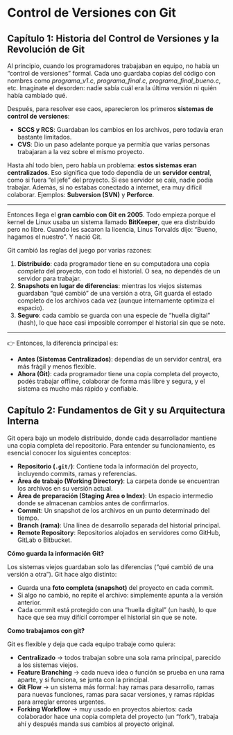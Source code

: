 # **Control de Versiones con Git**

## **Capítulo 1: Historia del Control de Versiones y la Revolución de Git**

Al principio, cuando los programadores trabajaban en equipo, no había un “control de versiones” formal. Cada uno guardaba copias del código con nombres como *programa\_v1.c*, *programa\_final.c*, *programa\_final\_bueno.c*, etc. Imaginate el desorden: nadie sabía cuál era la última versión ni quién había cambiado qué.

Después, para resolver ese caos, aparecieron los primeros **sistemas de control de versiones**:

* **SCCS y RCS**: Guardaban los cambios en los archivos, pero todavía eran bastante limitados.
* **CVS**: Dio un paso adelante porque ya permitía que varias personas trabajaran a la vez sobre el mismo proyecto.

Hasta ahí todo bien, pero había un problema: **estos sistemas eran centralizados**. Eso significa que todo dependía de un **servidor central**, como si fuera “el jefe” del proyecto. Si ese servidor se caía, nadie podía trabajar. Además, si no estabas conectado a internet, era muy difícil colaborar. Ejemplos: **Subversion (SVN)** y **Perforce**.

---

Entonces llega el **gran cambio con Git en 2005**. Todo empieza porque el kernel de Linux usaba un sistema llamado **BitKeeper**, que era distribuido pero no libre. Cuando les sacaron la licencia, Linus Torvalds dijo: “Bueno, hagamos el nuestro”. Y nació Git.

Git cambió las reglas del juego por varias razones:

1. **Distribuido**: cada programador tiene en su computadora una copia *completa* del proyecto, con todo el historial. O sea, no dependés de un servidor para trabajar.
2. **Snapshots en lugar de diferencias**: mientras los viejos sistemas guardaban “qué cambió” de una versión a otra, Git guarda el estado completo de los archivos cada vez (aunque internamente optimiza el espacio).
3. **Seguro**: cada cambio se guarda con una especie de “huella digital” (hash), lo que hace casi imposible corromper el historial sin que se note.

---

👉 Entonces, la diferencia principal es:

* **Antes (Sistemas Centralizados)**: dependías de un servidor central, era más frágil y menos flexible.
* **Ahora (Git)**: cada programador tiene una copia completa del proyecto, podés trabajar offline, colaborar de forma más libre y segura, y el sistema es mucho más rápido y confiable.


## **Capítulo 2: Fundamentos de Git y su Arquitectura Interna**

Git opera bajo un modelo distribuido, donde cada desarrollador mantiene una copia completa del repositorio. Para entender su funcionamiento, es esencial conocer los siguientes conceptos:

- **Repositorio (`.git/`)**: Contiene toda la información del proyecto, incluyendo commits, ramas y referencias.
- **Área de trabajo (Working Directory)**: La carpeta donde se encuentran los archivos en su versión actual.
- **Área de preparación (Staging Area o Index)**: Un espacio intermedio donde se almacenan cambios antes de confirmarlos.
- **Commit**: Un snapshot de los archivos en un punto determinado del tiempo.
- **Branch (rama)**: Una línea de desarrollo separada del historial principal.
- **Remote Repository**: Repositorios alojados en servidores como GitHub, GitLab o Bitbucket.

**Cómo guarda la información Git?**

Los sistemas viejos guardaban solo las diferencias (“qué cambió de una versión a otra”).
Git hace algo distinto:

* Guarda una **foto completa (snapshot)** del proyecto en cada commit.
* Si algo no cambió, no repite el archivo: simplemente apunta a la versión anterior.
* Cada commit está protegido con una “huella digital” (un hash), lo que hace que sea muy difícil corromper el historial sin que se note.

**Como trabajamos con git?**

Git es flexible y deja que cada equipo trabaje como quiera:

* **Centralizado** → todos trabajan sobre una sola rama principal, parecido a los sistemas viejos.
* **Feature Branching** → cada nueva idea o función se prueba en una rama aparte, y si funciona, se junta con la principal.
* **Git Flow** → un sistema más formal: hay ramas para desarrollo, ramas para nuevas funciones, ramas para sacar versiones, y ramas rápidas para arreglar errores urgentes.
* **Forking Workflow** → muy usado en proyectos abiertos: cada colaborador hace una copia completa del proyecto (un “fork”), trabaja ahí y después manda sus cambios al proyecto original.
